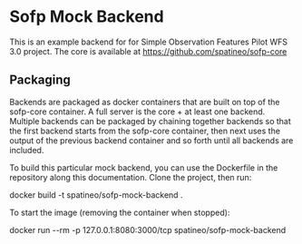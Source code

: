 # Sofp Mock Backend

This is an example backend for for Simple Observation Features Pilot WFS 3.0 project. The core is available at https://github.com/spatineo/sofp-core

## Packaging

Backends are packaged as docker containers that are built on top of the sofp-core container. A full server is the core + at least one backend. Multiple backends can be packaged by chaining together backends so that the first backend starts from the sofp-core container, then next uses the output of the previous backend container and so forth until all backends are included.

To build this particular mock backend, you can use the Dockerfile in the repository along this documentation. Clone the project, then run:

  docker build -t spatineo/sofp-mock-backend .

To start the image (removing the container when stopped):

  docker run --rm -p 127.0.0.1:8080:3000/tcp spatineo/sofp-mock-backend

